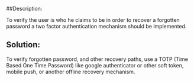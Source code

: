 ##Description:

To verify the user is who he claims to be in order to recover a forgotten password a two factor authentication mechanism should be implemented.

## Solution:

To verify forgotten password, and other recovery paths, use a TOTP (Time Based One Time Password) like google authenticator or other soft token, mobile push, or another offline recovery mechanism.

